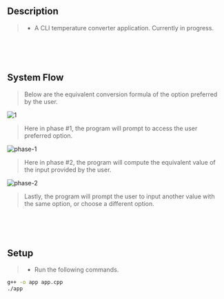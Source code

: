 ## Description
> - A CLI temperature converter application. Currently in progress.

<br />
<br />
<br />


## System Flow
> Below are the equivalent conversion formula of the option preferred by the user.

![1](https://user-images.githubusercontent.com/69438999/236451857-945682e8-0a17-4208-a201-c6f91d95ce75.png)


> Here in phase #1, the program will prompt to access the user preferred option.

![phase-1](https://user-images.githubusercontent.com/69438999/236447428-efe945cd-8df5-4467-9307-24e39c746763.png)

> Here in phase #2, the program will compute the equivalent value of the input provided by the user.

![phase-2](https://user-images.githubusercontent.com/69438999/236452190-d1a21a95-9c73-4244-824e-fafc54a64287.png)

> Lastly, the program will prompt the user to input another value with the same option, or choose a different option.

<br />
<br />
<br />


## Setup
> - Run the following commands.

```bash
g++ -o app app.cpp
./app
```

